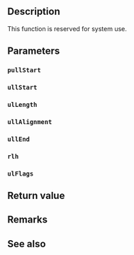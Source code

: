 ## Description

This function is reserved for system use.

## Parameters

### `pullStart`

### `ullStart`

### `ulLength`

### `ullAlignment`

### `ullEnd`

### `rlh`

### `ulFlags`

## Return value

## Remarks

## See also